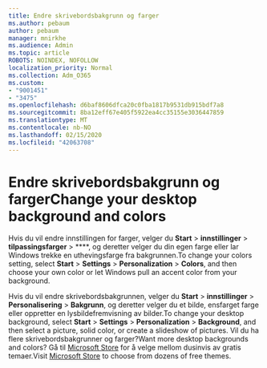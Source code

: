 ```yaml
---
title: Endre skrivebordsbakgrunn og farger
ms.author: pebaum
author: pebaum
manager: mnirkhe
ms.audience: Admin
ms.topic: article
ROBOTS: NOINDEX, NOFOLLOW
localization_priority: Normal
ms.collection: Adm_O365
ms.custom:
- "9001451"
- "3475"
ms.openlocfilehash: d6baf8606dfca20c0fba1817b9531db915bdf7a8
ms.sourcegitcommit: 8ba12eff67e405f5922ea4cc35155e3036447859
ms.translationtype: MT
ms.contentlocale: nb-NO
ms.lasthandoff: 02/15/2020
ms.locfileid: "42063708"
---
```

# <a name="change-your-desktop-background-and-colors"></a><span data-ttu-id="6ef95-102">Endre skrivebordsbakgrunn og farger</span><span class="sxs-lookup"><span data-stu-id="6ef95-102">Change your desktop background and colors</span></span>

<span data-ttu-id="6ef95-103">Hvis du vil endre innstillingen for farger, velger du **Start** > **innstillinger** > **tilpassingsfarger** > \*\*\*\*, og deretter velger du din egen farge eller lar Windows trekke en uthevingsfarge fra bakgrunnen.</span><span class="sxs-lookup"><span data-stu-id="6ef95-103">To change your colors setting, select **Start** > **Settings** > **Personalization** > **Colors**, and then choose your own color or let Windows pull an accent color from your background.</span></span>

<span data-ttu-id="6ef95-104">Hvis du vil endre skrivebordsbakgrunnen, velger du **Start** > **innstillinger** > **Personalisering** > **Bakgrunn**, og deretter velger du et bilde, ensfarget farge eller oppretter en lysbildefremvisning av bilder.</span><span class="sxs-lookup"><span data-stu-id="6ef95-104">To change your desktop background, select **Start** > **Settings** > **Personalization** > **Background**, and then select a picture, solid color, or create a slideshow of pictures.</span></span> <span data-ttu-id="6ef95-105">Vil du ha flere skrivebordsbakgrunner og farger?</span><span class="sxs-lookup"><span data-stu-id="6ef95-105">Want more desktop backgrounds and colors?</span></span> <span data-ttu-id="6ef95-106">Gå til [Microsoft Store](https://www.microsoft.com/en-us/store/collections/windowsthemes) for å velge mellom dusinvis av gratis temaer.</span><span class="sxs-lookup"><span data-stu-id="6ef95-106">Visit [Microsoft Store](https://www.microsoft.com/en-us/store/collections/windowsthemes) to choose from dozens of free themes.</span></span>
